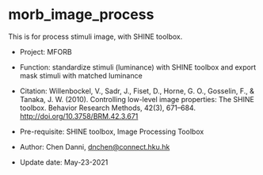 # morb_image_process
This is for process stimuli image, with SHINE toolbox.

* Project: MFORB 
* Function: standardize stimuli (luminance) with SHINE toolbox and export mask stimuli with matched luminance 

* Citation: Willenbockel, V., Sadr, J., Fiset, D., Horne, G. O., Gosselin, F., & Tanaka, J. W. (2010). Controlling low-level image properties: The SHINE toolbox. Behavior Research Methods, 42(3), 671–684. http://doi.org/10.3758/BRM.42.3.671 

* Pre-requisite: SHINE toolbox, Image Processing Toolbox

* Author: Chen Danni, dnchen@connect.hku.hk
* Update date: May-23-2021
